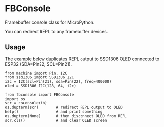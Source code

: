 # FBConsole

Framebuffer console class for MicroPython.

You can redirect REPL to any framebuffer devices.

## Usage

The example below duplicates REPL output to SSD1306 OLED connected to ESP32 (SDA=Pin22, SCL=Pin21).
```
from machine import Pin, I2C
from ssd1306 import SSD1306_I2C
i2c = I2C(scl=Pin(21), sda=Pin(22), freq=400000)
oled = SSD1306_I2C(128, 64, i2c)

from fbconsole import FBConsole
import os
scr = FBConsole(fb)
os.dupterm(scr)        # redirect REPL output to OLED
help()                 # and print something
os.dupterm(None)       # then disconnect OLED from REPL
scr.cls()              # and clear OLED screen
```
